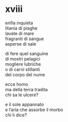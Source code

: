 # xviii

enfia inquieta  
litania di piaghe  
lavate di mare  
fragranti di sangue  
asperse di sale

di fere quel sanguine  
di mostri pelagici  
mogliere lubriche  
o di carni stillanti  
del corpo del nume

ecce homo  
ma della terra tradita  
chi sa le ulcere?

e il sole appannato  
e l’aria che assorbe il morbo  
chi li dice?
